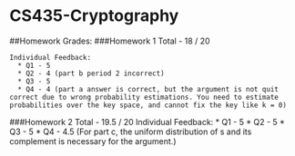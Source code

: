# CS435-Cryptography
##Homework Grades:
###Homework 1
    Total - 18 / 20

    Individual Feedback:
      * Q1 - 5
      * Q2 - 4 (part b period 2 incorrect)
      * Q3 - 5
      * Q4 - 4 (part a answer is correct, but the argument is not quit correct due to wrong probability estimations. You need to estimate         probabilities over the key space, and cannot fix the key like k = 0)


###Homework 2
    Total - 19.5 / 20
    Individual Feedback:
      * Q1 - 5
      * Q2 - 5
      * Q3 - 5
      * Q4 - 4.5 (For part c, the uniform distribution of s and its complement is necessary for the argument.)
